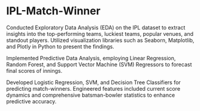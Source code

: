 # IPL-Match-Winner
Conducted Exploratory Data Analysis (EDA) on the IPL dataset to extract insights into the top-performing teams, luckiest teams, popular venues, and standout players. Utilized visualization libraries such as Seaborn, Matplotlib, and Plotly in Python to present the findings.

Implemented Predictive Data Analysis, employing Linear Regression, Random Forest, and Support Vector Machine (SVM) Regressors to forecast final scores of innings.

Developed Logistic Regression, SVM, and Decision Tree Classifiers for predicting match-winners. Engineered features included current score dynamics and comprehensive batsman-bowler statistics to enhance predictive accuracy.
